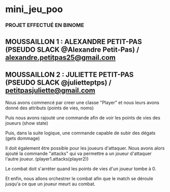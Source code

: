 # mini_jeu_poo

### PROJET EFFECTUÉ EN BINOME ###

## MOUSSAILLON 1 : ALEXANDRE PETIT-PAS (PSEUDO SLACK @Alexandre Petit-Pas) / alexandre.petitpas25@gmail.com ##

## MOUSSAILLON 2 : JULIETTE PETIT-PAS (PSEUDO SLACK @julietteptps) / petitpasjuliette@gmail.com ##

Nous avons commencé par creer une classe "Player" et nous leurs avons donné des attributs (points de vies, noms)

Puis nous avons rajouté une commande afin de voir les points de vies des joueurs (show state)

Puis, dans la suite logique, une commande capable de subir des dégats (gets dommage)

Il doit également être possible pour les joueurs d'attaquer. Nous avons alors ajouté la commande "attacks" qui va permettre a un joueur d'attaquer l'autre joueur. (player1.attacks(player2))

Le combat doit s'arréter quand les points de vies d'un joueur tombe à 0. 

Et enfin, nous allons orchestrer le combat afin que le match se déroule jusqu'a ce que un joueur meurt au combat.
